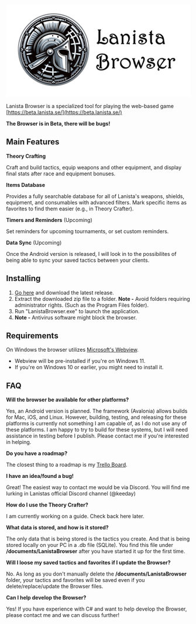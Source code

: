 
![Logo](https://raw.githubusercontent.com/keeday/LanistaBrowser/main/logo.png)




Lanista Browser is a specialized tool for playing the web-based game [https://beta.lanista.se/](https://beta.lanista.se/)

**The Browser is in Beta, there will be bugs!**

## Main Features

**Theory Crafting**

Craft and build tactics, equip weapons and other equipment, and display final stats after race and equipment bonuses.

**Items Database** 

Provides a fully searchable database for all of Lanista's weapons, shields, equipment, and consumables with advanced filters. Mark specific items as favorites to find them easier (e.g., in Theory Crafter).

**Timers and Reminders** (Upcoming)

Set reminders for upcoming tournaments, or set custom reminders.

**Data Sync** (Upcoming)

Once the Android version is released, I will look in to the possibilites of being able to sync your saved tactics between your clients.

## Installing

1. [Go here](https://github.com/keeday/LanistaBrowser/releases) and download the latest release.
2. Extract the downloaded zip file to a folder.  **Note -** Avoid folders requiring administrator rights. (Such as the Program Files folder).
3. Run "LanistaBrowser.exe" to launch the application.
4. **Note -** Antivirus software might block the browser.

## Requirements

On Windows the browser utilizes [Microsoft's Webview](https://learn.microsoft.com/en-us/microsoft-edge/webview2/).

* Webview will be pre-installed if you're on Windows 11.
* If you're on Windows 10 or earlier, you might need to install it.

## FAQ

**Will the browser be available for other platforms?**

Yes, an Android version is planned. The framework (Avalonia) allows builds for Mac, iOS, and Linux. However, building, testing, and releasing for these platforms is currently not something I am capable of, as I do not use any of these platforms. I am happy to try to build for these systems, but I will need assistance in testing before I publish. Please contact me if you're interested in helping.

**Do you have a roadmap?**

The closest thing to a roadmap is my [Trello Board](https://trello.com/platforms).

**I have an idea/found a bug!**

Great! The easiest way to contact me would be via Discord. You will find me lurking in Lanistas official Discord channel (@keeday)

**How do I use the Theory Crafter?**

I am currently working on a guide. Check back here later.

**What data is stored, and how is it stored?**

The only data that is being stored is the tactics you create. And that is being stored locally on your PC in a .db file (SQLite). You find this file under **/documents/LanistaBrowser** after you have started it up for the first time.

**Will I loose my saved tactics and favorites if I update the Browser?**

No. As long as you don't manually delete the **/documents/LanistaBrowser** folder, your tactics and favorites will be saved even if you delete/replace/update the Browser files.

**Can I help develop the Browser?**

Yes! If you have experience with C# and want to help develop the Browser, please contact me and we can discuss further!
